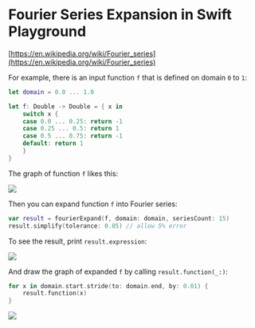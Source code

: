 # Fourier Series Expansion in Swift Playground

[https://en.wikipedia.org/wiki/Fourier_series](https://en.wikipedia.org/wiki/Fourier_series)

For example, there is an input function `f` that is defined on domain `0` to `1`:

```swift
let domain = 0.0 ... 1.0

let f: Double -> Double = { x in
    switch x {
    case 0.0 ... 0.25: return -1
    case 0.25 ... 0.5: return 1
    case 0.5 ... 0.75: return -1
    default: return 1
    }
}
```

The graph of function `f` likes this:

![](https://github.com/gongzhang/swift-fourier-expansion/blob/master/Images/1.png)

Then you can expand function `f` into Fourier series:

```swift
var result = fourierExpand(f, domain: domain, seriesCount: 15)
result.simplify(tolerance: 0.05) // allow 5% error
```

To see the result, print `result.expression`:

![](https://github.com/gongzhang/swift-fourier-expansion/blob/master/Images/2.png)

And draw the graph of expanded `f` by calling `result.function(_:)`:

```swift
for x in domain.start.stride(to: domain.end, by: 0.01) {
    result.function(x)
}
```

![](https://github.com/gongzhang/swift-fourier-expansion/blob/master/Images/3.png)
